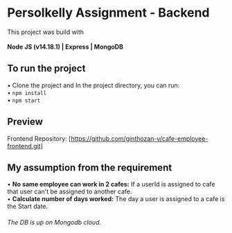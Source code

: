 # Persolkelly Assignment - Backend

This project was build with <br />  
**Node JS (v14.18.1) | Express | MongoDB**

## To run the project

• Clone the project and In the project directory, you can run: <br />
• `npm install` <br />
• `npm start`

## Preview

<!-- Preview live on [Netlify](https://calculate-everything.netlify.app/) <br />
Backend live on [Heroku](https://cafe-employee.herokuapp.com/) -->

Frontend Repository: [https://github.com/ginthozan-v/cafe-employee-frontend.git]

## My assumption from the requirement

• **No same employee can work in 2 cafes:** If a userId is assigned to cafe that user can't be assigned to another cafe. <br/>
• **Calculate number of days worked:** The day a user is assigned to a cafe is the Start date.

###### The DB is up on Mongodb cloud.
